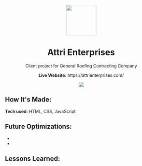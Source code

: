 <div align="center">
  <img width="100px" src="https://user-images.githubusercontent.com/77141303/190043329-06c5250a-f6c2-4df2-8af4-6ad1f211cd9e.png">
  <h1>Attri Enterprises</h1>
  <p>Client project for General Roofing Contracting Company</p>
  <p><b>Live Website:</b> https://attrienterprises.com/</p>
</div>

<div align="center">
  <img src="./attri-preview.gif">
</div>

## How It's Made:

**Tech used:** HTML, CSS, JavaScript



## Future Optimizations:

<ul>
  <li></li>
  <li></li>
</ul>

## Lessons Learned:

